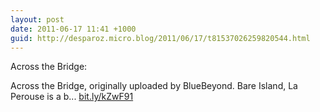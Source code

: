 ```yaml
---
layout: post
date: 2011-06-17 11:41 +1000
guid: http://desparoz.micro.blog/2011/06/17/t81537026259820544.html
---
```

Across the Bridge: 

Across the Bridge, originally uploaded by BlueBeyond.
Bare Island, La Perouse is a b... [bit.ly/kZwF91](http://bit.ly/kZwF91)
